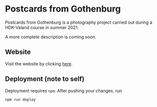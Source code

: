 # Postcards from Gothenburg
Postcards from Gothenburg is a photography project carried out during a 
HDK-Valand course in summer 2021.

A more complete description is coming soon.

## Website
Visit the website by clicking [here](https://harisont.github.io/postcards-from-gothenburg/).

## Deployment (note to self)
Deployment requires `npm`. 
After pushing your changes, run

```
npm run deploy
```
